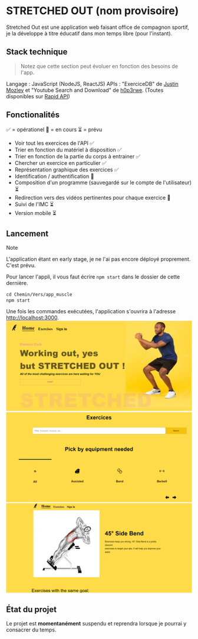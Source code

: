 # STRETCHED OUT (nom provisoire)
Stretched Out est une application web faisant office de compagnon sportif,
je la développe à titre éducatif dans mon temps libre (pour l'instant).

## Stack technique
> Notez que cette section peut évoluer en fonction des besoins de l'app.

Langage : JavaScript (NodeJS, ReactJS)
APIs : "ExerciceDB" de [Justin Mozley](https://rapidapi.com/user/justin-WFnsXH_t6) et "Youtube Search and Download" de [h0p3rwe](https://rapidapi.com/user/h0p3rwe). (Toutes disponibles sur [Rapid API](https://rapidapi.com))

## Fonctionalités
:white_check_mark: = opérationel :construction: = en cours :hourglass_flowing_sand: = prévu
- Voir tout les exercices de l'API :white_check_mark:
- Trier en fonction du matériel à disposition :white_check_mark:
- Trier en fonction de la partie du corps à entrainer :white_check_mark:
- Chercher un exercice en particulier :white_check_mark:
- Représentation graphique des exercices :white_check_mark:
- Identification / authentification :construction:
- Composition d'un programme (sauvegardé sur le compte de l'utilisateur) :hourglass_flowing_sand:
- Redirection vers des vidéos pertinentes pour chaque exercice :construction:
- Suivi de l'IMC :hourglass_flowing_sand:
- Version mobile :hourglass_flowing_sand:

## Lancement
> [!NOTE]
> L'application étant en early stage, je ne l'ai pas encore déployé proprement. C'est prévu.

Pour lancer l'appli, il vous faut écrire `npm start` dans le dossier de cette dernière.
```
cd Chemin/Vers/app_muscle
npm start
```
Une fois les commandes exécutées, l'application s'ouvrira à l'adresse [http://localhost:3000](http://localhost:3000).
![Page d'accueil](/screenshots/home.png)
![Barre de recherche d'exercice](/screenshots/searchExercices.png)
![Page d'exercice](/screenshots/Exercice.png)

## État du projet
Le projet est **momentanément** suspendu et reprendra lorsque je pourrai y consacrer du temps.